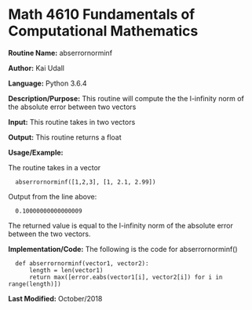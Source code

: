 # Math 4610 Fundamentals of Computational Mathematics

**Routine Name:**           abserrornorminf

**Author:** Kai Udall

**Language:** Python 3.6.4

**Description/Purpose:** This routine will compute the the l-infinity norm of the absolute error between two vectors

**Input:** This routine takes in two vectors

**Output:** This routine returns a float

**Usage/Example:**

The routine takes in a vector

      abserrornorminf([1,2,3], [1, 2.1, 2.99])

Output from the line above:

      0.10000000000000009

The returned value is equal to the l-infinity norm of the absolute error between the two vectors.

**Implementation/Code:** The following is the code for abserrornorminf()

      def abserrornorminf(vector1, vector2):
          length = len(vector1)
          return max([error.eabs(vector1[i], vector2[i]) for i in range(length)])



**Last Modified:** October/2018
